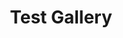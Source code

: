 ---
layout: gallery
title: Test Gallery
cover: becton.jpg
imgs: [becton.jpg, qtip.jpg, vegas1.jpg]
tags: [Gallery]
---